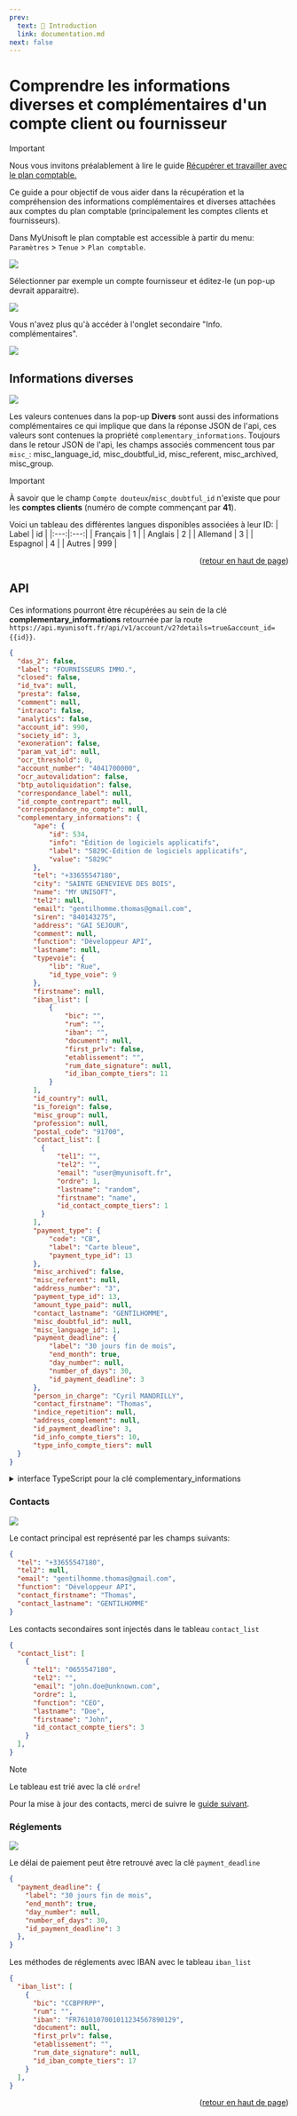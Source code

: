 ```yaml
---
prev:
  text: 🐤 Introduction
  link: documentation.md
next: false
---
```


<span id="readme-top"></span>

# Comprendre les informations diverses et complémentaires d'un compte client ou fournisseur

> [!IMPORTANT]
> Nous vous invitons préalablement à lire le guide [Récupérer et travailler avec le plan comptable.](./plan_comptable.md)

Ce guide a pour objectif de vous aider dans la récupération et la compréhension des informations complémentaires et diverses attachées aux comptes du plan comptable (principalement les comptes clients et fournisseurs).

Dans MyUnisoft le plan comptable est accessible à partir du menu: `Paramètres` > `Tenue` > `Plan comptable`.

![](../../../images/plan_comptable.PNG)

Sélectionner par exemple un compte fournisseur et éditez-le (un pop-up devrait apparaitre).

![](../../../images/fiche_compte.PNG)

Vous n'avez plus qu'à accéder à l'onglet secondaire "Info. complémentaires".

![](../../../images/fiche_compte_complementaire.PNG)

## Informations diverses

![](../../../images/fiche_compte_divers.jpg)

Les valeurs contenues dans la pop-up **Divers** sont aussi des informations complémentaires ce qui implique que dans la réponse JSON de l'api, ces valeurs sont contenues la propriété `complementary_informations`.
Toujours dans le retour JSON de l'api, les champs associés commencent tous par `misc_`: misc_language_id, misc_doubtful_id, misc_referent, misc_archived, misc_group.

> [!IMPORTANT]
> À savoir que le champ `Compte douteux`/`misc_doubtful_id` n'existe que pour les **comptes clients** (numéro de compte commençant par **41**).

Voici un tableau des différentes langues disponibles associées à leur ID:
| Label | id |
|:---:|:---:|
| Français | 1 |
| Anglais | 2 |
| Allemand | 3 |
| Espagnol | 4 |
| Autres | 999 |

<p align="right">(<a href="#readme-top">retour en haut de page</a>)</p>

## API

Ces informations pourront être récupérées au sein de la clé **complementary_informations** retournée par la route `https://api.myunisoft.fr/api/v1/account/v2?details=true&account_id={{id}}`.


```json
{
  "das_2": false,
  "label": "FOURNISSEURS IMMO.",
  "closed": false,
  "id_tva": null,
  "presta": false,
  "comment": null,
  "intraco": false,
  "analytics": false,
  "account_id": 990,
  "society_id": 3,
  "exoneration": false,
  "param_vat_id": null,
  "ocr_threshold": 0,
  "account_number": "4041700000",
  "ocr_autovalidation": false,
  "btp_autoliquidation": false,
  "correspondance_label": null,
  "id_compte_contrepart": null,
  "correspondance_no_compte": null,
  "complementary_informations": {
      "ape": {
          "id": 534,
          "info": "Édition de logiciels applicatifs",
          "label": "5829C-Édition de logiciels applicatifs",
          "value": "5829C"
      },
      "tel": "+33655547180",
      "city": "SAINTE GENEVIEVE DES BOIS",
      "name": "MY UNISOFT",
      "tel2": null,
      "email": "gentilhomme.thomas@gmail.com",
      "siren": "840143275",
      "address": "GAI SEJOUR",
      "comment": null,
      "function": "Développeur API",
      "lastname": null,
      "typevoie": {
          "lib": "Rue",
          "id_type_voie": 9
      },
      "firstname": null,
      "iban_list": [
          {
              "bic": "",
              "rum": "",
              "iban": "",
              "document": null,
              "first_prlv": false,
              "etablissement": "",
              "rum_date_signature": null,
              "id_iban_compte_tiers": 11
          }
      ],
      "id_country": null,
      "is_foreign": false,
      "misc_group": null,
      "profession": null,
      "postal_code": "91700",
      "contact_list": [
        {
            "tel1": "",
            "tel2": "",
            "email": "user@myunisoft.fr",
            "ordre": 1,
            "lastname": "random",
            "firstname": "name",
            "id_contact_compte_tiers": 1
        }
      ],
      "payment_type": {
          "code": "CB",
          "label": "Carte bleue",
          "payment_type_id": 13
      },
      "misc_archived": false,
      "misc_referent": null,
      "address_number": "3",
      "payment_type_id": 13,
      "amount_type_paid": null,
      "contact_lastname": "GENTILHOMME",
      "misc_doubtful_id": null,
      "misc_language_id": 1,
      "payment_deadline": {
          "label": "30 jours fin de mois",
          "end_month": true,
          "day_number": null,
          "number_of_days": 30,
          "id_payment_deadline": 3
      },
      "person_in_charge": "Cyril MANDRILLY",
      "contact_firstname": "Thomas",
      "indice_repetition": null,
      "address_complement": null,
      "id_payment_deadline": 3,
      "id_info_compte_tiers": 10,
      "type_info_compte_tiers": null
  }
}
```

> 

<details class="details custom-block"><summary>interface TypeScript pour la clé complementary_informations</summary>

```ts
export interface ComplementaryInformations {
  ape?: Ape;
  tel?: string;
  city?: string;
  name?: string;
  tel2: null | string;
  email?: string;
  siren: string;
  address?: string;
  comment: null | string;
  function?: string;
  lastname: null | string;
  typevoie?: Typevoie;
  firstname: null | string;
  iban_list: IbanList[];
  id_country?: number;
  is_foreign: boolean;
  misc_group: any;
  profession?: string;
  postal_code?: string;
  contact_list: ContactList[];
  payment_type: PaymentType;
  misc_archived: boolean;
  misc_referent: any;
  address_number?: string;
  payment_type_id?: number;
  amount_type_paid: any;
  contact_lastname?: string;
  misc_doubtful_id: any;
  misc_language_id: number;
  payment_deadline: PaymentDeadline;
  person_in_charge?: string;
  contact_firstname?: string;
  indice_repetition?: string;
  address_complement?: string;
  id_payment_deadline?: number;
  id_info_compte_tiers: number;
  type_info_compte_tiers: any;
}

export interface ContactList {
  tel1: string;
  tel2: string;
  email: string;
  ordre: number;
  lastname: string;
  firstname: string;
  id_contact_compte_tiers: number;
  function: string;
}

export interface Ape {
  id: number;
  info: string;
  label: string;
  value: string;
}

export interface Typevoie {
  lib: string;
  id_type_voie: number;
}

export interface IbanList {
  bic: string;
  rum: string;
  iban: string;
  first_prlv: boolean;
  etablissement: string;
  rum_date_signature: null | string;
  id_iban_compte_tiers: number;
  document: any;
}

export interface PaymentType {
  code?: string;
  label?: string;
  payment_type_id?: number;
}

export interface PaymentDeadline {
  label?: string;
  end_month?: boolean;
  day_number: null | number;
  number_of_days?: number;
  id_payment_deadline?: number;
}
```

</details>

### Contacts

![](../../../images/fiche_compte_contact.PNG)

Le contact principal est représenté par les champs suivants:

```json
{
  "tel": "+33655547180",
  "tel2": null,
  "email": "gentilhomme.thomas@gmail.com",
  "function": "Développeur API",
  "contact_firstname": "Thomas",
  "contact_lastname": "GENTILHOMME"
}
```

Les contacts secondaires sont injectés dans le tableau `contact_list`

```json
{
  "contact_list": [
    {
      "tel1": "0655547180",
      "tel2": "",
      "email": "john.doe@unknown.com",
      "ordre": 1,
      "function": "CEO",
      "lastname": "Doe",
      "firstname": "John",
      "id_contact_compte_tiers": 3
    }
  ],
}
```

> [!NOTE]
> Le tableau est trié avec la clé `ordre`!

Pour la mise à jour des contacts, merci de suivre le [guide suivant](./update_contact.md).

### Réglements

![](../../../images/fiche_compte_reglement.PNG)

Le délai de paiement peut être retrouvé avec la clé `payment_deadline`

```json
{
  "payment_deadline": {
    "label": "30 jours fin de mois",
    "end_month": true,
    "day_number": null,
    "number_of_days": 30,
    "id_payment_deadline": 3
  },
}
```

Les méthodes de réglements avec IBAN avec le tableau `iban_list`

```json
{
  "iban_list": [
    {
      "bic": "CCBPFRPP",
      "rum": "",
      "iban": "FR7610107001011234567890129",
      "document": null,
      "first_prlv": false,
      "etablissement": "",
      "rum_date_signature": null,
      "id_iban_compte_tiers": 17
    }
  ],
}
```

<p align="right">(<a href="#readme-top">retour en haut de page</a>)</p>
